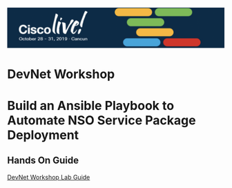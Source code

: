![](./media/media/clcancun.png)
# DevNet Workshop 
# Build an Ansible Playbook to Automate NSO Service Package Deployment  
## Hands On Guide

[DevNet Workshop Lab Guide](https://github.com/weiganghuang/devwrk-1703/blob/master/devwrk-1703.md)